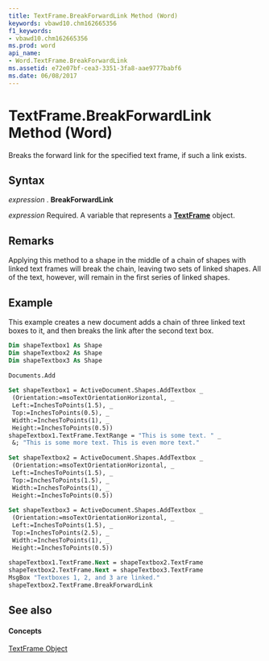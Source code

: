 ```yaml
---
title: TextFrame.BreakForwardLink Method (Word)
keywords: vbawd10.chm162665356
f1_keywords:
- vbawd10.chm162665356
ms.prod: word
api_name:
- Word.TextFrame.BreakForwardLink
ms.assetid: e72e07bf-cea3-3351-3fa8-aae9777babf6
ms.date: 06/08/2017
---
```



# TextFrame.BreakForwardLink Method (Word)

Breaks the forward link for the specified text frame, if such a link exists.


## Syntax

 _expression_ . **BreakForwardLink**

 _expression_ Required. A variable that represents a **[TextFrame](Word.TextFrame.md)** object.


## Remarks

Applying this method to a shape in the middle of a chain of shapes with linked text frames will break the chain, leaving two sets of linked shapes. All of the text, however, will remain in the first series of linked shapes.


## Example

This example creates a new document adds a chain of three linked text boxes to it, and then breaks the link after the second text box.


```vb
Dim shapeTextbox1 As Shape 
Dim shapeTextbox2 As Shape 
Dim shapeTextbox3 As Shape 
 
Documents.Add 
 
Set shapeTextbox1 = ActiveDocument.Shapes.AddTextbox _ 
 (Orientation:=msoTextOrientationHorizontal, _ 
 Left:=InchesToPoints(1.5), _ 
 Top:=InchesToPoints(0.5), _ 
 Width:=InchesToPoints(1), _ 
 Height:=InchesToPoints(0.5)) 
shapeTextbox1.TextFrame.TextRange = "This is some text. " _ 
 &; "This is some more text. This is even more text." 
 
Set shapeTextbox2 = ActiveDocument.Shapes.AddTextbox _ 
 (Orientation:=msoTextOrientationHorizontal, _ 
 Left:=InchesToPoints(1.5), _ 
 Top:=InchesToPoints(1.5), _ 
 Width:=InchesToPoints(1), _ 
 Height:=InchesToPoints(0.5)) 
 
Set shapeTextbox3 = ActiveDocument.Shapes.AddTextbox _ 
 (Orientation:=msoTextOrientationHorizontal, _ 
 Left:=InchesToPoints(1.5), _ 
 Top:=InchesToPoints(2.5), _ 
 Width:=InchesToPoints(1), _ 
 Height:=InchesToPoints(0.5)) 
 
shapeTextbox1.TextFrame.Next = shapeTextbox2.TextFrame 
shapeTextbox2.TextFrame.Next = shapeTextbox3.TextFrame 
MsgBox "Textboxes 1, 2, and 3 are linked." 
shapeTextbox2.TextFrame.BreakForwardLink
```


## See also


#### Concepts


[TextFrame Object](Word.TextFrame.md)

